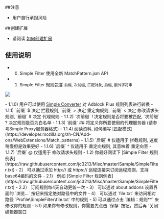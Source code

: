 ##注意

- 用户自行承担风险

##创建扩展

- 请阅读 [如何创建扩展](https://github.com/jc3213/Misc/blob/master/Manual/zh-CN/HowToBuild.md)

## 使用说明

- 0) Simple Filter 使用全新 MatchPattern.jsm API
- 1) Simple Filter 规则包含 `前缀`, `次前缀`, `匹配对象`, `后缀`, `额外字符串`
<p><img src="http://i66.tinypic.com/fvxl05.png"></p>
    - 1.1.0) 用户可以使用 <a href="https://goo.gl/vt6Jj4">Simple Converter</a> 对 Adblock Plus 规则列表进行转换
    - 1.1.1) `前缀` $ 决定 拦截规则, `前缀` > 决定 重定向规则, `前缀` < 决定 修改请求头规则, `前缀` # 决定 代理规则
    - 1.1.2) `次前缀` ! 决定规则是否将要被匹配, `次前缀` ? 决定规则是否为白名单
    - 1.1.3) `前缀` ## 将定义你所要使用的代理服务器 (请参考Simple Proxy服务器格式)
    - 1.1.4) 阅读资料, 如何编写 [匹配模式](https://developer.mozilla.org/zh-CN/Add-ons/WebExtensions/Match_patterns)
    - 1.1.5) `后缀` # 仅适用于 拦截规则, 速度稍慢但是效果更好
    - 1.1.6) `后缀` ^ 仅适用于 重定向规则, 其意味着 重定向至
    - 1.1.7) `后缀` @ 仅适用于 修改请求头规则
  - 1.2) 你最好阅读下 [Simple Filter 规则例表](https://raw.githubusercontent.com/jc3213/Misc/master/Sample/SimpleFilter.txt)
- 2） 可以通过添加 http:// 或 https:// 远程连接来订阅远程规则，支持base64编码的文件
  - 2.1） 例如 [Simple Filter 规则例表](https://raw.githubusercontent.com/jc3213/Misc/master/Sample/SimpleFilter.txt)
  - 2.2） 订阅规则每4天自动更新一次
- 3） 可以通过 about:addons 设置界面的 `浏览...` 按钮来指定绝对路径中的文件
- 4） 可以通过 `file.txt` 来访问相对路径 `Profile\SimpleFilter\file.txt` 中的规则
- 5) 可以通过点击 `编辑：规则**` 来修改你的规则
  - 5.1) 如果你有修改规则，你需要先点击 `保存` 按钮，然后再 `关闭` 编辑器窗口
